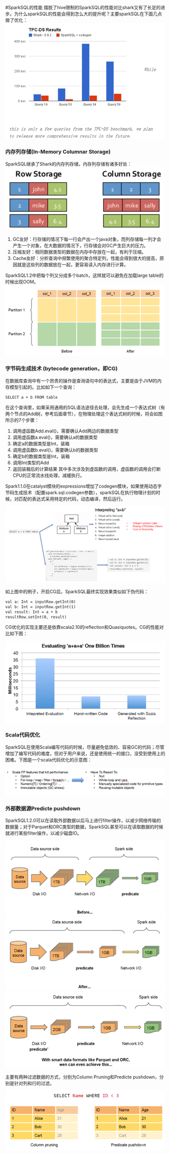 #SparkSQL的性能
摆脱了hive限制的SparkSQL的性能对比shark又有了长足的进步。为什么sparkSQL的性能会得到怎么大的提升呢？主要sparkSQL在下面几点做了优化：
![](images/SparkSQL-vs-Shark.png)

### 内存列存储(In-Memory Columnar Storage)
SparkSQL继承了Shark的内存列存储，内存列存储有诸多好处：
![](images/column-store.png)

1. GC友好：行存储的情况下每一行会产出一个java对象，而列存储每一列才会产生一个对象，在大数据的情况下，行存储会对GC产生巨大的压力。
2. 压缩友好：相同数据类型的数据在内存中存放在一起，有利于压缩。
3. Cache友好：分析查询中频繁使用的聚合特定列，性能会得到很大的提高，原因就是这些列的数据放在一起，更容易读入内存进行计算。

SparkSQL1.2中把每个列又分成多个batch，这样就可以避免在加载large table的时候出现OOM。
![](images/column-store2.png)

### 字节码生成技术 (bytecode generation，即CG)
在数据库查询中有一个昂贵的操作是查询语句中的表达式，主要是由于JVM的内存模型引起的。比如如下一个查询：
```
SELECT a + b FROM table
```
 在这个查询里，如果采用通用的SQL语法途径去处理，会先生成一个表达式树（有两个节点的Add树，参考后面章节），在物理处理这个表达式树的时候，将会如图所示的7个步骤：
1.	调用虚函数Add.eval()，需要确认Add两边的数据类型
2.	调用虚函数a.eval()，需要确认a的数据类型
3.	确定a的数据类型是Int，装箱
4.	调用虚函数b.eval()，需要确认b的数据类型
5.	确定b的数据类型是Int，装箱
6.	调用Int类型的Add
7.	返回装箱后的计算结果
其中多次涉及到虚函数的调用，虚函数的调用会打断CPU的正常流水线处理，减缓执行。

Spark1.1.0在catalyst模块的expressions增加了codegen模块，如果使用动态字节码生成技术（配置spark.sql.codegen参数），sparkSQL在执行物理计划的时候，对匹配的表达式采用特定的代码，动态编译，然后运行。

![](images/code-generation.png)

如上图中的例子，开启CG后，SparkSQL最终实现效果类似如下伪代码：
```
val a: Int = inputRow.getInt(0)
val b: Int = inputRow.getInt(1)
val result: Int = a + b
resultRow.setInt(0, result)
```

CG优化的实现主要还是依靠scala2.10的reflection和Quasiquotes。CG的性能对比如下图：

![](images/code-generation2.png)

### Scala代码优化
SparkSQL在使用Scala编写代码的时候，尽量避免低效的、容易GC的代码；尽管增加了编写代码的难度，但对于用户来说，还是使用统一的接口，没受到使用上的困难。下图是一个scala代码优化的示意图：

![](images/scala-code.png)

### 外部数据源Predicte pushdown
SparkSQL1.2.0可以在读取外部数据以后马上进行filter操作，以减少网络传输的数据量；对于Parquet和ORC类型的数据，SparkSQL甚至可以在读取数据的时候就进行某些filter操作，以减少磁盘IO。

![](images/predicate-pushdown1.png)
![](images/predicate-pushdown2.png)
![](images/predicate-pushdown3.png)

主要有两种过滤数据的方式，分别为Column Pruning和Predicte pushdown，分别是针对列和行的过滤。

![](images/column-pruning.png)
